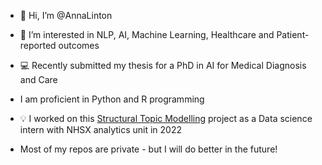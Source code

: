 - 👋 Hi, I’m @AnnaLinton
- 👀 I’m interested in NLP, AI, Machine Learning, Healthcare and Patient-reported outcomes
- 💻 Recently submitted my thesis for a PhD in AI for Medical Diagnosis and Care
- I am proficient in Python and R programming
  
- 💡 I worked on this [Structural Topic Modelling](https://github.com/nhsx/stm-survey-text/commits?author=AnnaLinton) project as a Data science intern with NHSX analytics unit in 2022
- Most of my repos are private - but I will do better in the future!

<!---
AnnaLinton/AnnaLinton is a ✨ special ✨ repository because its `README.md` (this file) appears on your GitHub profile.
You can click the Preview link to take a look at your changes.
--->
